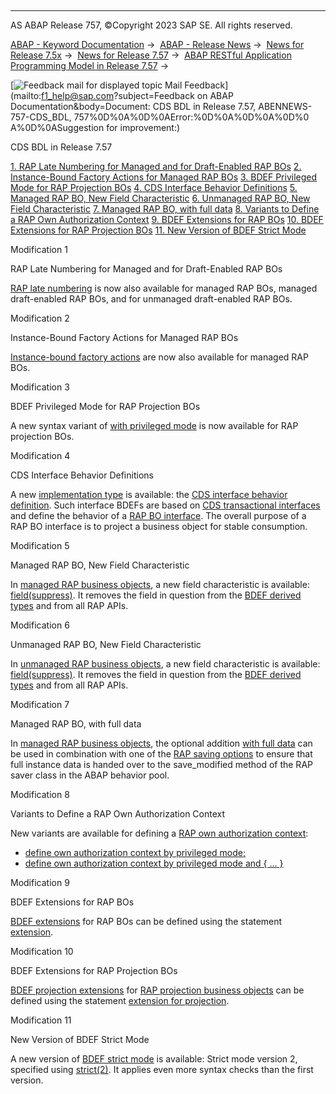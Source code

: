   

* * *

AS ABAP Release 757, ©Copyright 2023 SAP SE. All rights reserved.

[ABAP - Keyword Documentation](javascript:call_link\('abenabap.htm'\)) →  [ABAP - Release News](javascript:call_link\('abennews.htm'\)) →  [News for Release 7.5x](javascript:call_link\('abennews-75.htm'\)) →  [News for Release 7.57](javascript:call_link\('abennews-757.htm'\)) →  [ABAP RESTful Application Programming Model in Release 7.57](javascript:call_link\('abennews-757-restful.htm'\)) → 

 [![](Mail.gif?object=Mail.gif&sap-language=EN "Feedback mail for displayed topic") Mail Feedback](mailto:f1_help@sap.com?subject=Feedback on ABAP Documentation&body=Document: CDS BDL in Release 7.57, ABENNEWS-757-CDS_BDL, 757%0D%0A%0D%0AError:%0D%0A%0D%0A%0D%0
A%0D%0ASuggestion for improvement:)

CDS BDL in Release 7.57

[1\. RAP Late Numbering for Managed and for Draft-Enabled RAP BOs](#!ABAP_MODIFICATION_1@1@)
[2\. Instance-Bound Factory Actions for Managed RAP BOs](#!ABAP_MODIFICATION_2@2@)
[3\. BDEF Privileged Mode for RAP Projection BOs](#!ABAP_MODIFICATION_3@3@)
[4\. CDS Interface Behavior Definitions](#!ABAP_MODIFICATION_4@4@)
[5\. Managed RAP BO, New Field Characteristic](#!ABAP_MODIFICATION_5@5@)
[6\. Unmanaged RAP BO, New Field Characteristic](#!ABAP_MODIFICATION_6@6@)
[7\. Managed RAP BO, with full data](#!ABAP_MODIFICATION_7@7@)
[8\. Variants to Define a RAP Own Authorization Context](#!ABAP_MODIFICATION_8@8@)
[9\. BDEF Extensions for RAP BOs](#!ABAP_MODIFICATION_9@9@)
[10\. BDEF Extensions for RAP Projection BOs](#!ABAP_MODIFICATION_10@10@)
[11\. New Version of BDEF Strict Mode](#!ABAP_MODIFICATION_11@11@)

Modification 1   

RAP Late Numbering for Managed and for Draft-Enabled RAP BOs

[RAP late numbering](javascript:call_link\('abenbdl_late_numbering.htm'\)) is now also available for managed RAP BOs, managed draft-enabled RAP BOs, and for unmanaged draft-enabled RAP BOs.

Modification 2   

Instance-Bound Factory Actions for Managed RAP BOs

[Instance-bound factory actions](javascript:call_link\('abenbdl_action_factory.htm'\)) are now also available for managed RAP BOs.

Modification 3   

BDEF Privileged Mode for RAP Projection BOs

A new syntax variant of [with privileged mode](javascript:call_link\('abenbdl_privileged_mode.htm'\)) is now available for RAP projection BOs.

Modification 4   

CDS Interface Behavior Definitions

A new [implementation type](javascript:call_link\('abencds_bdef_impl_type_glosry.htm'\) "Glossary Entry") is available: the [CDS interface behavior definition](javascript:call_link\('abenbdl_rap_bo_interface.htm'\)). Such interface BDEFs are based on [CDS transactional interfaces](javascript:call_link\('abencds_trans_interface_glosry.htm'\) "Glossary Entry") and define the behavior of a [RAP BO interface](javascript:call_link\('abenrap_bo_interface_glosry.htm'\) "Glossary Entry"). The overall purpose of a RAP BO interface is to project a business object for stable consumption.

Modification 5   

Managed RAP BO, New Field Characteristic

In [managed RAP business objects](javascript:call_link\('abenmanaged_rap_bo_glosry.htm'\) "Glossary Entry"), a new field characteristic is available: [field(suppress)](javascript:call_link\('abenbdl_field_char.htm'\)). It removes the field in question from the [BDEF derived types](javascript:call_link\('abenrap_derived_type_glosry.htm'\) "Glossary Entry") and from all RAP APIs.

Modification 6   

Unmanaged RAP BO, New Field Characteristic

In [unmanaged RAP business objects](javascript:call_link\('abenunmanaged_rap_bo_glosry.htm'\) "Glossary Entry"), a new field characteristic is available: [field(suppress)](javascript:call_link\('abenbdl_field_char.htm'\)). It removes the field in question from the [BDEF derived types](javascript:call_link\('abenrap_derived_type_glosry.htm'\) "Glossary Entry") and from all RAP APIs.

Modification 7   

Managed RAP BO, with full data

In [managed RAP business objects](javascript:call_link\('abenmanaged_rap_bo_glosry.htm'\) "Glossary Entry"), the optional addition [with full data](javascript:call_link\('abenbdl_saving.htm'\)) can be used in combination with one of the [RAP saving options](javascript:call_link\('abenbdl_saving.htm'\)) to ensure that full instance data is handed over to the save\_modified method of the RAP saver class in the ABAP behavior pool.

Modification 8   

Variants to Define a RAP Own Authorization Context

New variants are available for defining a [RAP own authorization context](javascript:call_link\('abencds_own_ac_glosry.htm'\) "Glossary Entry"):

-   [define own authorization context by privileged mode;](javascript:call_link\('abenbdl_def_own_auth_context.htm'\))
-   [define own authorization context by privileged mode and { ... }](javascript:call_link\('abenbdl_def_own_auth_context.htm'\))

Modification 9   

BDEF Extensions for RAP BOs

[BDEF extensions](javascript:call_link\('abenrap_extension_glosry.htm'\) "Glossary Entry") for RAP BOs can be defined using the statement [extension](javascript:call_link\('abenbdl_extensibility_managed_unm.htm'\)).

Modification 10   

BDEF Extensions for RAP Projection BOs

[BDEF projection extensions](javascript:call_link\('abenrap_projec_bdef_ext_glosry.htm'\) "Glossary Entry") for [RAP projection business objects](javascript:call_link\('abenrap_projection_bo_glosry.htm'\) "Glossary Entry") can be defined using the statement [extension for projection](javascript:call_link\('abenbdl_extensibility_projection.htm'\)).

Modification 11   

New Version of BDEF Strict Mode

A new version of [BDEF strict mode](javascript:call_link\('abenrap_strict_mode_glosry.htm'\) "Glossary Entry") is available: Strict mode version 2, specified using [strict(2)](javascript:call_link\('abenbdl_strict_2.htm'\)). It applies even more syntax checks than the first version.